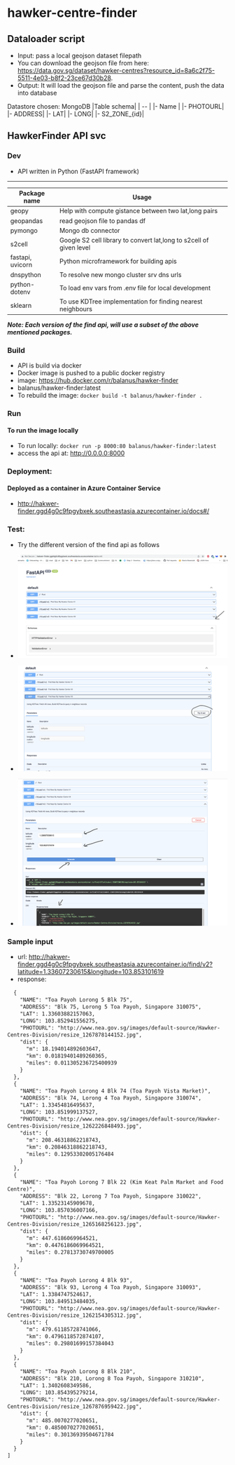 # hawker-centre-finder

## Dataloader script
- Input: pass a local geojson dataset filepath
- You can download the geojson file from here: https://data.gov.sg/dataset/hawker-centres?resource_id=8a6c2f75-5511-4e03-b8f2-23ce67d30b28.
- Output: It will load the geojson file and parse the content, push the data into database

Datastore chosen: MongoDB
|Table schema|
| -- |
|- Name |
|- PHOTOURL|
|- ADDRESS|
|- LAT|
|- LONG|
|- S2_ZONE_{id}|


## HawkerFinder API svc

### Dev
- API written in Python (FastAPI framework)
----
Package name | Usage 
 --- | ---
geopy | Help with compute gistance between two lat,long pairs
geopandas | read geojson file to pandas df
pymongo | Mongo db connector
s2cell | Google S2 cell library to convert lat,long to s2cell of given level
fastapi, uvicorn | Python microframework for building apis
dnspython | To resolve new mongo cluster srv dns urls
python-dotenv | To load env vars from .env file for local development
sklearn | To use KDTree implementation for finding nearest neighbours

***Note: Each version of the find api, will use a subset of the above mentioned packages.***


### Build
- API is build via docker
- Docker image is pushed to a public docker registry
- image: https://hub.docker.com/r/balanus/hawker-finder
- balanus/hawker-finder:latest
- To rebuild the image: `docker build -t balanus/hawker-finder .`

### Run
#### To run the image locally
- To run locally: `docker run -p 8000:80 balanus/hawker-finder:latest`
- access the api at: http://0.0.0.0:8000


### Deployment:
#### Deployed as a container in Azure Container Service
- http://hakwer-finder.ggd4g0c9fpgybxek.southeastasia.azurecontainer.io/docs#/

### Test:
- Try the different version of the find api as follows

-  ![img/step1.png](img/step1.png)
-  ![img/step2.png](img/step2.png)
-  ![img/step3.png](img/step3.png)

### Sample input
- url: http://hakwer-finder.ggd4g0c9fpgybxek.southeastasia.azurecontainer.io/find/v2?latitude=1.33607230615&longitude=103.853101619
- response: 
```[
  {
    "NAME": "Toa Payoh Lorong 5 Blk 75",
    "ADDRESS": "Blk 75, Lorong 5 Toa Payoh, Singapore 310075",
    "LAT": 1.33603882157063,
    "LONG": 103.852941556275,
    "PHOTOURL": "http://www.nea.gov.sg/images/default-source/Hawker-Centres-Division/resize_1267878144152.jpg",
    "dist": {
      "m": 18.194014892603647,
      "km": 0.01819401489260365,
      "miles": 0.011305236725400939
    }
  },
  {
    "NAME": "Toa Payoh Lorong 4 Blk 74 (Toa Payoh Vista Market)",
    "ADDRESS": "Blk 74, Lorong 4 Toa Payoh, Singapore 310074",
    "LAT": 1.33454816495637,
    "LONG": 103.851999137527,
    "PHOTOURL": "http://www.nea.gov.sg/images/default-source/Hawker-Centres-Division/resize_1262226848493.jpg",
    "dist": {
      "m": 208.46318862218743,
      "km": 0.20846318862218743,
      "miles": 0.12953302005176484
    }
  },
  {
    "NAME": "Toa Payoh Lorong 7 Blk 22 (Kim Keat Palm Market and Food Centre)",
    "ADDRESS": "Blk 22, Lorong 7 Toa Payoh, Singapore 310022",
    "LAT": 1.33523145909678,
    "LONG": 103.857036007166,
    "PHOTOURL": "http://www.nea.gov.sg/images/default-source/Hawker-Centres-Division/resize_1265168256123.jpg",
    "dist": {
      "m": 447.6186069964521,
      "km": 0.4476186069964521,
      "miles": 0.27813730749700005
    }
  },
  {
    "NAME": "Toa Payoh Lorong 4 Blk 93",
    "ADDRESS": "Blk 93, Lorong 4 Toa Payoh, Singapore 310093",
    "LAT": 1.3384747524617,
    "LONG": 103.849513484035,
    "PHOTOURL": "http://www.nea.gov.sg/images/default-source/Hawker-Centres-Division/resize_1262154305312.jpg",
    "dist": {
      "m": 479.61185728741066,
      "km": 0.4796118572874107,
      "miles": 0.29801699157384043
    }
  },
  {
    "NAME": "Toa Payoh Lorong 8 Blk 210",
    "ADDRESS": "Blk 210, Lorong 8 Toa Payoh, Singapore 310210",
    "LAT": 1.3402608349586,
    "LONG": 103.854395279214,
    "PHOTOURL": "http://www.nea.gov.sg/images/default-source/Hawker-Centres-Division/resize_1267876959422.jpg",
    "dist": {
      "m": 485.0070277020651,
      "km": 0.4850070277020651,
      "miles": 0.30136939504671784
    }
  }
]
```